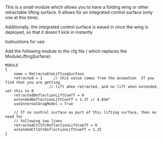 This is a small module which allows you to have a folding wing or other retractable lifting surface.  It allows for an integrated control surface (only one at this time).

Additionally, the integrated control surface is eased in once the wing is deployed, so that it doesn't kick in instantly

Instructions for use:

Add the following module to the cfg file ( which replaces the ModuleLiftingSurface):

    MODULE
    {
        name = RetractableLiftingSurface
        retracted = 1     // this value comes from the animation  If you find that you are getting
                        // lift when retracted, and no lift when extended, set this to 0
        retractedDeflectionLiftCoeff = 0
        extendedDeflectionLiftCoeff = 1.37 // 4.83m^
        useInternalDragModel = True

        // If no control surface as part of this lifting surface, then no need for
        // following two lines
        retractedCtlSfcDeflectionLiftCoeff = 0
        extendedCtlSfcDeflectionLiftCoeff = 1.25
    }

